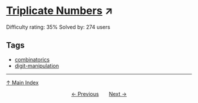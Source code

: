 # [Triplicate Numbers](https://projecteuler.net/problem=865) ↗️

Difficulty rating: 35%
Solved by: 274 users
## Tags

- [combinatorics](../tags/combinatorics.md)
- [digit-manipulation](../tags/digit-manipulation.md)



---

[↑ Main Index](../README.md)


<div align=center><a href='864.md'>← Previous</a> &nbsp;&nbsp; &nbsp;&nbsp;  <a href='866.md'>Next →</a></div>
